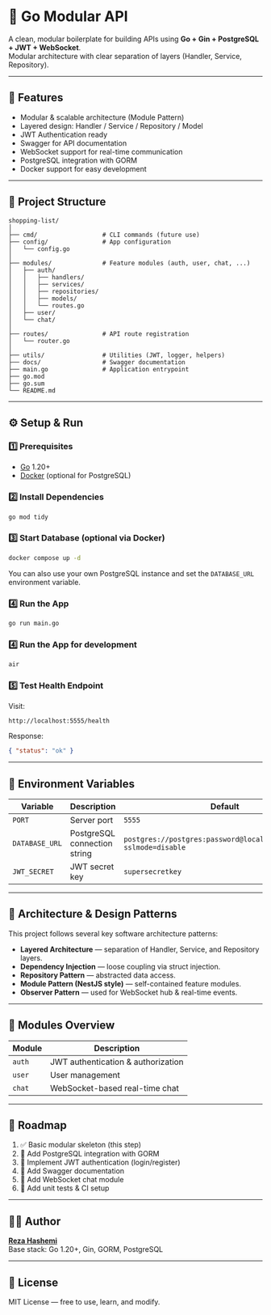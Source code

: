 # 🧩 Go Modular API

A clean, modular boilerplate for building APIs using **Go + Gin + PostgreSQL + JWT + WebSocket**.  
Modular architecture with clear separation of layers (Handler, Service, Repository).

---

## 🚀 Features

- Modular & scalable architecture (Module Pattern)
- Layered design: Handler / Service / Repository / Model
- JWT Authentication ready
- Swagger for API documentation
- WebSocket support for real-time communication
- PostgreSQL integration with GORM
- Docker support for easy development

---

## 📂 Project Structure

```
shopping-list/
│
├── cmd/                  # CLI commands (future use)
├── config/               # App configuration
│   └── config.go
│
├── modules/              # Feature modules (auth, user, chat, ...)
│   ├── auth/
│   │   ├── handlers/
│   │   ├── services/
│   │   ├── repositories/
│   │   ├── models/
│   │   └── routes.go
│   ├── user/
│   └── chat/
│
├── routes/               # API route registration
│   └── router.go
│
├── utils/                # Utilities (JWT, logger, helpers)
├── docs/                 # Swagger documentation
├── main.go               # Application entrypoint
├── go.mod
├── go.sum
└── README.md
```

---

## ⚙️ Setup & Run

### 1️⃣ Prerequisites

- [Go](https://go.dev/dl/) 1.20+
- [Docker](https://www.docker.com/) (optional for PostgreSQL)

### 2️⃣ Install Dependencies

```bash
go mod tidy
```

### 3️⃣ Start Database (optional via Docker)

```bash
docker compose up -d
```

You can also use your own PostgreSQL instance and set the `DATABASE_URL` environment variable.

### 4️⃣ Run the App

```bash
go run main.go
```

### 4️⃣ Run the App for development

```bash
air
```

### 5️⃣ Test Health Endpoint

Visit:

```
http://localhost:5555/health
```

Response:

```json
{ "status": "ok" }
```

---

## 🔑 Environment Variables

| Variable       | Description                  | Default                                                            |
| -------------- | ---------------------------- | ------------------------------------------------------------------ |
| `PORT`         | Server port                  | `5555`                                                             |
| `DATABASE_URL` | PostgreSQL connection string | `postgres://postgres:password@localhost:5432/mydb?sslmode=disable` |
| `JWT_SECRET`   | JWT secret key               | `supersecretkey`                                                   |

---

## 🧠 Architecture & Design Patterns

This project follows several key software architecture patterns:

- **Layered Architecture** — separation of Handler, Service, and Repository layers.
- **Dependency Injection** — loose coupling via struct injection.
- **Repository Pattern** — abstracted data access.
- **Module Pattern (NestJS style)** — self-contained feature modules.
- **Observer Pattern** — used for WebSocket hub & real-time events.

---

## 🧩 Modules Overview

| Module | Description                        |
| ------ | ---------------------------------- |
| `auth` | JWT authentication & authorization |
| `user` | User management                    |
| `chat` | WebSocket-based real-time chat     |

---

## 🔮 Roadmap

1. ✅ Basic modular skeleton (this step)
2. 🧱 Add PostgreSQL integration with GORM
3. 🔐 Implement JWT authentication (login/register)
4. 📜 Add Swagger documentation
5. 🔌 Add WebSocket chat module
6. 🧩 Add unit tests & CI setup

---

## 🧑‍💻 Author

**[Reza Hashemi](https://github.com/rezaHashemi8139/)**  
Base stack: Go 1.20+, Gin, GORM, PostgreSQL

---

## 📄 License

MIT License — free to use, learn, and modify.
